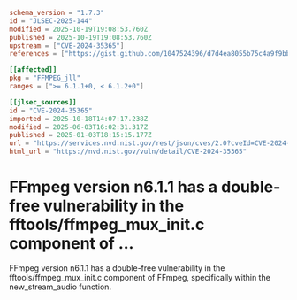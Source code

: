 ```toml
schema_version = "1.7.3"
id = "JLSEC-2025-144"
modified = 2025-10-19T19:08:53.760Z
published = 2025-10-19T19:08:53.760Z
upstream = ["CVE-2024-35365"]
references = ["https://gist.github.com/1047524396/d7d4ea8055b75c4a9f9bbcff31d21423", "https://github.com/FFmpeg/FFmpeg/blob/n6.1.1/fftools/ffmpeg_mux_init.c#L886", "https://github.com/ffmpeg/ffmpeg/commit/ced5c5fdb8634d39ca9472a2026b2d2fea16c4e5"]

[[affected]]
pkg = "FFMPEG_jll"
ranges = [">= 6.1.1+0, < 6.1.2+0"]

[[jlsec_sources]]
id = "CVE-2024-35365"
imported = 2025-10-18T14:07:17.238Z
modified = 2025-06-03T16:02:31.317Z
published = 2025-01-03T18:15:15.177Z
url = "https://services.nvd.nist.gov/rest/json/cves/2.0?cveId=CVE-2024-35365"
html_url = "https://nvd.nist.gov/vuln/detail/CVE-2024-35365"
```

# FFmpeg version n6.1.1 has a double-free vulnerability in the fftools/ffmpeg_mux_init.c component of ...

FFmpeg version n6.1.1 has a double-free vulnerability in the fftools/ffmpeg_mux_init.c component of FFmpeg, specifically within the new_stream_audio function.

